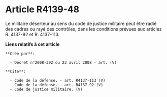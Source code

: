 # Article R4139-48

Le militaire déserteur au sens du code de justice militaire peut être radié des cadres ou rayé des contrôles, dans les
conditions prévues aux articles R. 4137-92 et R. 4137-113.

**Liens relatifs à cet article**

	**Créé par**:

	  - Décret n°2008-392 du 23 avril 2008 - art. (V)

	**Cite**:

	  - Code de la défense. - art. R4137-113 (V)
	  - Code de la défense. - art. R4137-92 (V)
	  - Code de justice militaire. (V)
